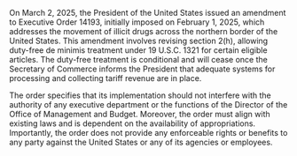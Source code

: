 On March 2, 2025, the President of the United States issued an amendment to Executive Order 14193, initially imposed on February 1, 2025, which addresses the movement of illicit drugs across the northern border of the United States. This amendment involves revising section 2(h), allowing duty-free de minimis treatment under 19 U.S.C. 1321 for certain eligible articles. The duty-free treatment is conditional and will cease once the Secretary of Commerce informs the President that adequate systems for processing and collecting tariff revenue are in place.

The order specifies that its implementation should not interfere with the authority of any executive department or the functions of the Director of the Office of Management and Budget. Moreover, the order must align with existing laws and is dependent on the availability of appropriations. Importantly, the order does not provide any enforceable rights or benefits to any party against the United States or any of its agencies or employees.